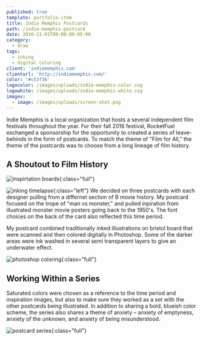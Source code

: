```yaml
---
published: true
template: portfolio-item
title: Indie Memphis Postcards
path: /indie-memphis-postcard
date: 2016-11-01T00:00:00-05:00
category:
  - draw
tags:
  - inking
  - digital coloring
client: 'indiememphis.com'
clienturl: 'http://indiememphis.com/'
color: '#c53f36'
logocolor: /images/uploads/indie-memphis-color.svg
logowhite: /images/uploads/indie-memphis-white.svg
images:
  - image: /images/uploads/screen-shot.png
---
```


Indie Memphis is a local organization that hosts a several independent film festivals throughout the year. For their fall 2016 festival, RocketFuel exchanged a sponsorship for the opportunity to created a series of leave-behinds in the form of postcards. To match the theme of "Film for All," the theme of the postcards was to choose from a long lineage of film history.

## A Shoutout to Film History

![inspirtation boards](/assets/images/portfolio/indie-memphis-postcards/mood-board.jpg){:class="full"}

![inking timelapse](/assets/images/portfolio/indie-memphis-postcards/inking.gif){:class="left"}
We decided on three postcards with each designer pulling from a differnet section of B movie history. My postcard focused on the trope of "man vs monster," and pulled inpiration from illustrated monster movie posters going back to the 1950's. The font choices on the back of the card also reflected this time period.

My postcard combined traditionally inked illustrations on bristol board that were scanned and then colored digitally in Photoshop. Some of the darker areas were ink washed in several semi transparent layers to give an underwater effect.

![photoshop coloring](/assets/images/portfolio/indie-memphis-postcards/coloring.gif){:class="full"}

## Working Within a Series

Saturated colors were chosen as a reference to the time period and inspiration images, but also to make sure they worked as a set with the other postcards being illustrated. In addition to sharing a bold, blueish color scheme, the series also shares a theme of anxiety – anxiety of emptyness, anxiety of the unknown, and anxiety of being misunderstood.

![postcard series](/assets/images/portfolio/indie-memphis-postcards/postcard-series.png){:class="full"}
